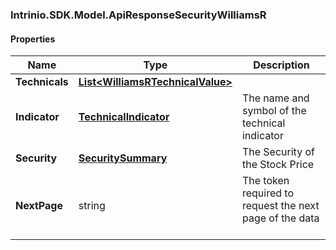 [//]: # (CLASS:Intrinio.SDK.Model.ApiResponseSecurityWilliamsR)

[//]: # (KIND:object)

### Intrinio.SDK.Model.ApiResponseSecurityWilliamsR
#### Properties

[//]: # (START_DEFINITION)

Name | Type | Description
------------ | ------------- | -------------
**Technicals** | [**List&lt;WilliamsRTechnicalValue&gt;**](WilliamsRTechnicalValue.md) |  &nbsp;
**Indicator** | [**TechnicalIndicator**](TechnicalIndicator.md) | The name and symbol of the technical indicator &nbsp;
**Security** | [**SecuritySummary**](SecuritySummary.md) | The Security of the Stock Price &nbsp;
**NextPage** | string | The token required to request the next page of the data &nbsp;

[//]: # (END_DEFINITION)


[//]: # (CONTAINED_CLASS:Intrinio.SDK.Model.WilliamsRTechnicalValue)


[//]: # (CONTAINED_CLASS:Intrinio.SDK.Model.TechnicalIndicator)


[//]: # (CONTAINED_CLASS:Intrinio.SDK.Model.SecuritySummary)


